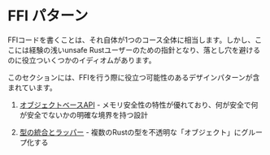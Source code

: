 # FFI パターン

FFIコードを書くことは、それ自体が1つのコース全体に相当します。しかし、ここには経験の浅いunsafe Rustユーザーのための指針となり、落とし穴を避けるのに役立ついくつかのイディオムがあります。

このセクションには、FFIを行う際に役立つ可能性のあるデザインパターンが含まれています。

1. [オブジェクトベースAPI](./export.md) - メモリ安全性の特性が優れており、何が安全で何が安全でないかの明確な境界を持つ設計

2. [型の統合とラッパー](./wrappers.md) - 複数のRustの型を不透明な「オブジェクト」にグループ化する
